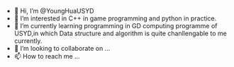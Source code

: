 - 👋 Hi, I’m @YoungHuaUSYD
- 👀 I’m interested in C++ in game programming and python in practice.
- 🌱 I’m currently learning programming in GD computing programme of USYD,in which Data structure and algorithm is quite chanllengable to me currently.
- 💞️ I’m looking to collaborate on ...
- 📫 How to reach me ...

<!---
YoungHuaUSYD/YoungHuaUSYD is a ✨ special ✨ repository because its `README.md` (this file) appears on your GitHub profile.
You can click the Preview link to take a look at your changes.
--->
